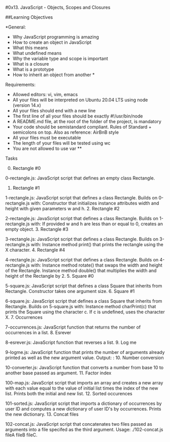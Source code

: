#0x13. JavaScript - Objects, Scopes and Closures

##Learning Objectives

*General:

- Why JavaScript programming is amazing
- How to create an object in JavaScript
- What this means
- What undefined means
- Why the variable type and scope is important
- What is a closure
- What is a prototype
- How to inherit an object from another *

Requirements:

* Allowed editors: vi, vim, emacs
* All your files will be interpreted on Ubuntu 20.04 LTS using node (version 14.x)
* All your files should end with a new line
* The first line of all your files should be exactly #!/usr/bin/node
* A README.md file, at the root of the folder of the project, is mandatory
* Your code should be semistandard compliant. Rules of Standard + semicolons on top. Also as reference: AirBnB style
* All your files must be executable
* The length of your files will be tested using wc
* You are not allowed to use var **

Tasks


0. Rectangle #0

0-rectangle.js: JavaScript script that defines an empty class Rectangle.
1. Rectangle #1

1-rectangle.js: JavaScript script that defines a class Rectangle. Builds on 0-rectangle.js with:
Constructor that initializes instance attributes width and height with given parameters w and h.
2. Rectangle #2

2-rectangle.js: JavaScript script that defines a class Rectangle. Builds on 1-rectangle.js with:
If provided w and h are less than or equal to 0, creates an empty object.
3. Rectangle #3

3-rectangle.js: JavaScript script that defines a class Rectangle. Builds on 3-rectangle.js with:
Instance method print() that prints the rectangle using the X character.
4. Rectangle #4

4-rectangle.js: JavaScript script that defines a class Rectangle. Builds on 4-rectangle.js with:
Instance method rotate() that swaps the width and height of the Rectangle.
Instance method double() that multiplies the width and height of the Rectangle by 2.
5. Square #0

5-square.js: JavaScript script that defines a class Square that inherits from Rectangle.
Constructor takes one argument size.
6. Square #1

6-square.js: JavaScript script that defines a class Square that inherits from Rectangle. Builds on 5-square.js with:
Instance method charPrint(c) that prints the Square using the character c.
If c is undefined, uses the character X.
7. Occurrences

7-occurrences.js: JavaScript function that returns the number of occurrences in a list.
8. Esrever

8-esrever.js: JavaScript function that reverses a list.
9. Log me

9-logme.js: JavaScript function that prints the number of arguments already printed as well as the new argument value.
Output: <number arguments already printed>: <current argument value>
10. Number conversion

10-converter.js: JavaScript function that converts a number from base 10 to another base passed as argument.
11. Factor index

100-map.js: JavaScript script that imports an array and creates a new array with each value equal to the value of initial list times the index of the new list.
Prints both the initial and new list.
12. Sorted occurences

101-sorted.js: JavaScript script that imports a dictionary of occurrences by user ID and computes a new dictionary of user ID's by occurrences.
Prints the new dictionary.
13. Concat files

102-concat.js: JavaScript script that concatenates two files passed as arguments into a file specifed as the third argument.
Usage: ./102-concat.js fileA fileB fileC.
